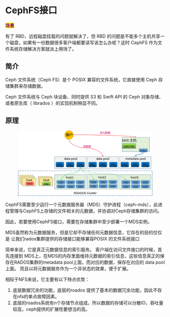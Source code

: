 # CephFS接口

<mark style="color:purple;">**场景**</mark>

有了 RBD，远程磁盘挂载的问题就解决了，但 RBD 的问题是不能多个主机共享一个磁盘，如果有一份数据很多客户端都要读写该怎么办呢？这时 CephFS 作为文件系统存储解决方案就派上用场了。

## 简介

Ceph 文件系统（Ceph FS）是个 POSIX 兼容的文件系统，它直接使用 Ceph 存储集群来存储数据。

Ceph 文件系统与 Ceph 块设备、同时提供 S3 和 Swift API 的 Ceph 对象存储、或者原生库（ librados ）的实现机制稍显不同。

## 原理

<figure><img src="../../../../.gitbook/assets/image.png" alt=""><figcaption></figcaption></figure>

CephFS需要至少运行一个元数据服务器（MDS）守护进程（ceph-mds），此进程管理与CephFS上存储的文件相关的元数据，并协调对Ceph存储集群的访问。&#x20;

因此，若要使用CephFS接口，需要在存储集群中至少部署一个MDS实例。

MDS虽然称为元数据服务，但是它却不存储任何元数据信息，它存在的目的仅仅是 让我们rados集群提供的存储接口能够兼容POSIX 的文件系统接口&#x20;

简单来说，它是真正元数据信息的索引服务。 客户端在访问文件接口的时候，首先连接到 MDS上，在MDS的内存里面维持元数据的索引信息，这些信息真正的保存在RADOS集群的metadata pool上面，而对应的数据，保存在对应的 data pool上面。 而且以将元数据服务作为一个非状态的效果，便于扩展。

相较于NFS来说，它主要有以下特点优势：

1. 底层数据冗余的功能，底层的roados 提供了基本的数据冗余功能，因此不存在nfs的单点故障因素。
2. 底层的roados系统有n个存储节点组成，所以数据的存储可以分散IO，吞吐量较高，ceph提供的扩展性要想当的高。&#x20;

